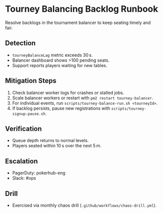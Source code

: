 # Tourney Balancing Backlog Runbook

Resolve backlogs in the tournament balancer to keep seating timely and fair.

## Detection
- `tourneyBalanceLag` metric exceeds 30 s.
- Balancer dashboard shows >100 pending seats.
- Support reports players waiting for new tables.

## Mitigation Steps
1. Check balancer worker logs for crashes or stalled jobs.
2. Scale balancer workers or restart with `pm2 restart tourney-balancer`.
3. For individual events, run `scripts/tourney-balance-run.sh <tourneyId>`.
4. If backlog persists, pause new registrations with `scripts/tourney-signup-pause.sh`.

## Verification
- Queue depth returns to normal levels.
- Players seated within 10 s over the next 5 m.

## Escalation
- PagerDuty: pokerhub-eng
- Slack: #ops

## Drill
- Exercised via monthly chaos drill (`.github/workflows/chaos-drill.yml`).
